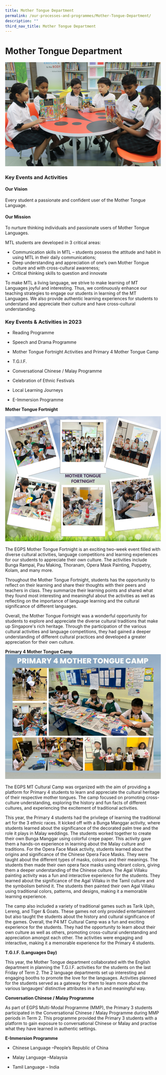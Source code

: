 ```yaml
---
title: Mother Tongue Department
permalink: /our-processes-and-programmes/Mother-Tongue-Department/
description: ""
third_nav_title: Mother Tongue Department
---
```

# **Mother Tongue Department**

![](/images/Department%20Main%20Photos/img_3287.JPG)

### Key Events and Activities

#### Our Vision

Every student a passionate and confident user of the Mother Tongue Language.

#### Our Mission

To nurture thinking individuals and passionate users of Mother Tongue Languages.

MTL students are developed in 3 critical areas: 

*   Communication skills in MTL – students possess the attitude and habit in using MTL in their daily communications;
*   Deep understanding and appreciation of one’s own Mother Tongue culture and with cross-cultural awareness;
*   Critical thinking skills to question and innovate 

To make MTL a living language, we strive to make learning of MT Languages joyful and interesting. Thus, we continuously enhance our teaching strategies to engage our students in learning of the MT Languages. We also provide authentic learning experiences for students to understand and appreciate their culture and have cross-cultural understanding.

  

### Key Events & Activities in 2023


*   Reading Programme
    
*   Speech and Drama Programme
    
*   Mother Tongue Fortnight Activities and Primary 4 Mother Tongue Camp
    
*   T.G.I.F.
    
*   Conversational Chinese / Malay Programme
    
*   Celebration of Ethnic Festivals 
    
*   Local Learning Journeys
    
*   E-Immersion Programme




**Mother Tongue Fortnight**

![](/images/Department%20Photos/Mother%20Tongue/immersion%20programme%20(5).jpg)

The EGPS Mother Tongue Fortnight is an exciting two-week event filled with diverse cultural activities, language competitions and learning experiences for our students to appreciate their own culture. The activities include Bunga Rampai, Pau Making, Thoranam, Opera Mask Painting, Puppetry, Kolam, and many more. 

Throughout the Mother Tongue Fortnight, students has the opportunity to reflect on their learning and share their thoughts with their peers and teachers in class. They summarize their learning points and shared what they found most interesting and meaningful about the activities as well as reflecting on the importance of language learning and the cultural significance of different languages. 

Overall, the Mother Tongue Fortnight was a wonderful opportunity for students to explore and appreciate the diverse cultural traditions that make up Singapore's rich heritage. Through the participation of the various cultural activities and language competitions, they had gained a deeper understanding of different cultural practices and developed a greater appreciation for their own culture.

**Primary 4 Mother Tongue Camp**
![](/images/Department%20Photos/Mother%20Tongue/p4%20mt%20camp.jpg)

The EGPS MT Cultural Camp was organized with the aim of providing a platform for Primary 4 students to learn and appreciate the cultural heritage of their respective mother tongues. The camp focused on promoting cross-culture understanding, exploring the history and fun facts of different cultures, and experiencing the excitement of traditional activities.

This year, the Primary 4 students had the privilege of learning the traditional art for the 3 ethnic races. It kicked off with a Bunga Manggar activity, where students learned about the significance of the decorated palm tree and the role it plays in Malay weddings. The students worked together to create their own Bunga Manggar using colorful crepe paper. This activity gave them a hands-on experience in learning about the Malay culture and traditions. For the Opera Face Mask activity, students learned about the origins and significance of the Chinese Opera Face Masks. They were taught about the different types of masks, colours and their meanings. The students then made their own opera face masks using vibrant colors, giving them a deeper understanding of the Chinese culture. The Agal Villaku painting activity was a fun and interactive experience for the students. They learned about the significance of the Agal Villaku in the Tamil culture and the symbolism behind it. The students then painted their own Agal Villaku using traditional colors, patterns, and designs, making it a memorable learning experience. 

The camp also included a variety of traditional games such as Tarik Upih, Lereng, and Tiger & Goats. These games not only provided entertainment but also taught the students about the history and cultural significance of the games. Overall, the P4 MT Cultural Camp was a fun and exciting experience for the students. They had the opportunity to learn about their own culture as well as others, promoting cross-cultural understanding and appreciation amongst each other. The activities were engaging and interactive, making it a memorable experience for the Primary 4 students.

**T.G.I.F. (Languages Day)**

This year, the Mother Tongue department collaborated with the English department in planning the T.G.I.F. activities for the students on the last Friday of Term 2. The 2 language departments set up interesting and engaging booths to promote the love for the languages. Activities planned for the students served as a gateway for them to learn more about the various langauges’ distinctive attributes in a fun and meaningful way.

**Conversation Chinese / Malay Programme**

As part of EGPS Multi-Modal Programme (MMP), the Primary 3 students participated in the Conversational Chinese / Malay Programme during MMP periods in Term 2. This programme provided the Primary 3 students with a platform to gain exposure to conversational Chinese or Malay and practise what they have learned in authentic settings.  

**E-Immersion Programme**

*   Chinese Language –People’s Republic of China
    
*   Malay Language –Malaysia
    
*   Tamil Language – India